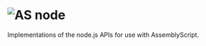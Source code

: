 ![AS](https://avatars1.githubusercontent.com/u/28916798?s=48) node
======================

Implementations of the node.js APIs for use with AssemblyScript.
